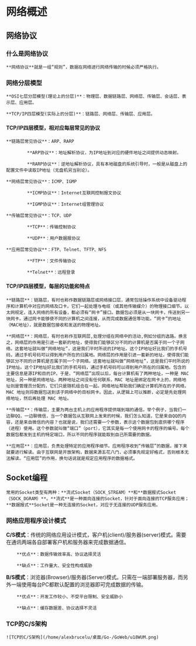 # 网络概述

## 网络协议

### 什么是网络协议

    **网络协议**就是一组“规则”，数据在网络进行网络传输的时候必须严格执行。

### 网络分层模型

    **OSI七层分层模型(理论上的分层)**：物理层、数据链路层、网络层、传输层、会话层、表示层、应用层。

    **TCP/IP四层模型(实际上的分层)**：链路层、网络层、传输层、应用层。

#### TCP/IP四层模型，相对应每层常见的协议

    **链路层常见协议**：ARP、RARP

            **ARP协议**：地址解析协议，为IP地址到对应的硬件地址之间提供动态映射。
            
            **RARP协议**：逆地址解析协议，具有本地磁盘的系统引导时，一般是从磁盘上的配置文件中读取IP地址（无盘机另当别论）。

    **网络层常见协议**：ICMP、IGMP

            **ICMP协议**：Internet互联网控制报文协议

            **IGMP协议**：Internet组管理协议

    **传输层常见协议**：TCP、UDP
        
            **TCP**：传输控制协议

            **UDP**：用户数据报协议

    **应用层常见协议**：FTP、Telnet、TFTP、NFS

            **FTP**：文件传输协议

            **Telnet**：远程登录


#### TCP/IP四层模型，每层的功能和特点
    
    **链路层**：链路层，有时也称作数据链路层或网络接口层，通常包括操作系统中设备驱动程序和计算机中对应的网络及口卡。它们一起处理与电缆（或其他传输媒介）的物理接口细节。以太网规定，连入网络的所有设备，都必须有“网卡”接口。数据包必须是从一块网卡，传送到另一块网卡。通过网卡能够使不同的计算机之间连接，从而完成数据通信等功能。“网卡”的地址（MAC地址），就是数据包接收和发送的物理地址。

    **网络层**：网络层，有时也称作互联网层,处理分组在网络中的活动,例如分组的选路。换言之，网络层的作用是引进一套新的地址，使得我们能够区分不同的计算机是否属于同一个子网络。这套地址就叫做“网络地址”，这是我们平时所说的IP地址。这个IP地址好比我们的手机号码，通过手机号码可以得到用户所在的归属地。网络层的作用是引进一套新的地址，使得我们能够区分不同的计算机是否属于同一个子网络。这套地址就叫做“网络地址”，这是我们平时所说的IP地址。这个IP地址好比我们的手机号码，通过手机号码可以得到用户所在的归属地。包含的主要信息是源IP和目的IP。于是，“网络层”出现以后，每台计算机有了两种地址，一种是 MAC 地址，另一种是网络地址。两种地址之间没有任何联系，MAC 地址是绑定在网卡上的，网络地址则是管理员分配的，它们只是随机组合在一起。网络地址帮助我们确定计算机所在的子网络，MAC 地址则将数据包送到该子网络中的目标网卡。因此，从逻辑上可以推断，必定是先处理网络地址，然后再处理 MAC 地址。

    **传输层**：传输层，主要为两台主机上的应用程序提供端到端的通信。举个例子，当我们一边聊QQ，一边聊微信，当一个数据包从互联网上发来的时候，我们怎么知道，它是来自QQ的内容，还是来自微信的内容？也就是说，我们还需要一个参数，表示这个数据包到底供哪个程序（进程）使用。这个参数就叫做“端口”（port），它其实是每一个使用网卡的程序的编号。每个数据包都发到主机的特定端口，所以不同的程序就能取到自己所需要的数据。

    **应用层**：应用层，负责处理特定的应用程序细节。应用程序收到“传输层”的数据，接下来就要进行解读。由于互联网是开放架构，数据来源五花八门，必须事先规定好格式，否则根本无法解读。“应用层”的作用，换句话说就是规定应用程序的数据格式。

## Socket编程

    常用的Socket类型有两种：**流式Socket（SOCK_STREAM）**和**数据报式Socket（SOCK_DGRAM）**。**流式**是一种面向连接的Socket，针对于面向连接的TCP服务应用；**数据报式**Socket是一种无连接的Socket，对应于无连接的UDP服务应用。

### 网络应用程序设计模式

   **C/S模式**：传统的网络应用设计模式，客户机(client)/服务器(server)模式。需要在通讯两端各自部署客户机和服务器来完成数据通信。

        **优点**：数据传输效率高、协议选择灵活

        **缺点**：工作量大、安全性构成威胁

   **B/S模式**：浏览器(Browser)/服务器(Server)模式。只需在一端部署服务器，而另外一端使用每台PC都默认配置的浏览器即可完成数据的传输。
        
        **优点**：开发工作较小、不受平台限制、安全威胁小
    
        **缺点**：缓存数据差、协议选择不灵活

### TCP的C/S架构

    ![TCP的C/S架构](/home/alexbrucelu/桌面/Go-/GoWeb/u18WUM.png)




